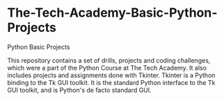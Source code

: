 # The-Tech-Academy-Basic-Python-Projects

Python Basic Projects

This repository contains a set of drills, projects and coding challenges, which were a part of the Python Course at The Tech Academy. It also includes projects and assignments done with Tkinter. Tkinter is a Python binding to the Tk GUI toolkit. It is the standard Python interface to the Tk GUI toolkit, and is Python's de facto standard GUI.
